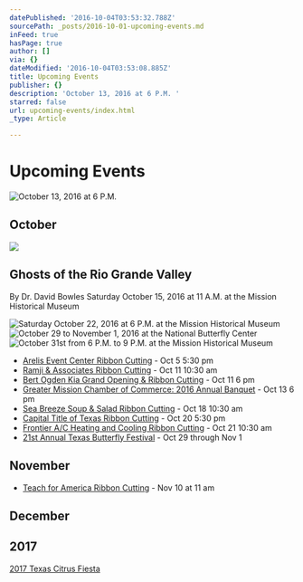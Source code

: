 ```yaml
---
datePublished: '2016-10-04T03:53:32.788Z'
sourcePath: _posts/2016-10-01-upcoming-events.md
inFeed: true
hasPage: true
author: []
via: {}
dateModified: '2016-10-04T03:53:08.885Z'
title: Upcoming Events
publisher: {}
description: 'October 13, 2016 at 6 P.M. '
starred: false
url: upcoming-events/index.html
_type: Article

---
```

# Upcoming Events
![October 13, 2016 at 6 P.M. ](https://the-grid-user-content.s3-us-west-2.amazonaws.com/52eefe56-d13d-4a75-994b-9450e7226be9.jpg)

## October

<article style=""><img src="https://the-grid-user-content.s3-us-west-2.amazonaws.com/8e95b17a-d2ac-458f-b3df-730fece5a016.jpg" /><h1>Ghosts of the Rio Grande Valley</h1><p>By Dr. David Bowles Saturday October 15, 2016 at 11 A.M. at the Mission Historical Museum</p></article>

![Saturday October 22, 2016 at 6 P.M. at the Mission Historical Museum](https://the-grid-user-content.s3-us-west-2.amazonaws.com/6c1873cb-96e5-4d2a-bbc0-f6fe796b4fa6.jpg)
![October 29 to November 1, 2016 at the National Butterfly Center](https://the-grid-user-content.s3-us-west-2.amazonaws.com/47d6c16e-f38a-4814-bb80-35b698836f0e.jpg)
![October 31st from 6 P.M. to 9 P.M. at the Mission Historical Museum](https://the-grid-user-content.s3-us-west-2.amazonaws.com/2fbb96ae-28a4-49d0-87bc-281dd9dc9da5.jpg)

* [Arelis Event Center Ribbon Cutting][0] - Oct 5 5:30 pm
* [Ramji & Associates Ribbon Cutting][1] - Oct 11 10:30 am
* [Bert Ogden Kia Grand Opening & Ribbon Cutting][2] - Oct 11 6 pm
* [Greater Mission Chamber of Commerce: 2016 Annual Banquet][3] - Oct 13 6 pm
* [Sea Breeze Soup & Salad Ribbon Cutting][4] - Oct 18 10:30 am
* [Capital Title of Texas Ribbon Cutting][5] - Oct 20 5:30 pm
* [Frontier A/C Heating and Cooling Ribbon Cutting][6] - Oct 21 10:30 am
* [21st Annual Texas Butterfly Festival][7] - Oct 29 through Nov 1

## November

* [Teach for America Ribbon Cutting][8] - Nov 10 at 11 am

## December

## 2017

[2017 Texas Citrus Fiesta][9]

[0]: https://www.facebook.com/events/1223811437682166/ "Arelis Event Center Ribbon Cutting"
[1]: https://www.facebook.com/events/1385207494840689/ "Ramji & Associates Ribbon Cutting"
[2]: https://www.facebook.com/events/2109957325895262/ "Bert Ogden Kia Grand Opening"
[3]: https://www.facebook.com/events/1069392546483368/ "Mission Chamber Annual Banquet"
[4]: https://www.facebook.com/events/1702618353392314/ "Sea Breeze Soup & Salad Ribbon Cutting"
[5]: https://www.facebook.com/events/1793407577549491/ "Capital Title of Texas Ribbon Cutting"
[6]: https://www.facebook.com/events/1774464816126895/ "Frontier A/C Ribbon Cutting"
[7]: https://www.texasbutterflyfestival.com/ "Texas Butterfly Festival"
[8]: https://www.facebook.com/events/180743705668035/ "Teach for America Ribbon Cutting"
[9]: http://www.texascitrusfiesta.org/2017-events "2017 Texas Citrus Fiesta"